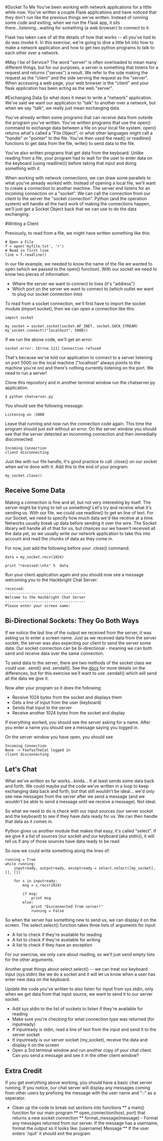 #Socket To Me
You've been working with network applications for a little while now.  You've written a couple Flask applications and have noticed that they don't run like the previous things we've written.  Instead of running some code and exiting, when we run the Flask app, it sits there...listening...waiting for something (a web browser) to connect to it.

Flask has taken care of all the details of how that works -- all you've had to do was invoke it.  In this exercise, we're going to dive a little bit into how to make a network application and how to get two python programs to talk to each other over a network.

#May I be of Service?
The word "server" is often overloaded to mean many different things, but for our purposes, a server is something that listens for a request and returns ("serves") a result.  We refer to the side making the request as the "client" and the side serving the request as the "server".   When accessing a web page, your web browser is the "client" and your flask application has been acting as the web "server".

#Exchanging Data
So what does it mean to write a "network" application.  We've said we want our application to "talk" to another over a network, but when we say "talk", we really just mean exchanging data.

You've already written some programs that can receive data from outside the program you've written.  You've written programs that use the open() command to exchange data between a file on your local file system.  open() returns what's called a "File Object", or what other languages might call a "handle" or "pointer" to the file.  You've then used the read() or readline() functions to get data from the file, write() to send data to the file.

You've also written programs that get data from the keyboard.  Unlike reading from a file, your program had to wait for the user to enter data on the keyboard (using readline()) before taking that input and doing something with it.

When working with network connections, we can draw some parallels to what you've already worked with.  Instead of opening a local file, we'll want to create a connection to another machine.   The server end listens for an incoming connection on a "socket".  We can call the connection from our client to the server the "socket connection".  Python (and the operation system) will handle all the hard work of making the connections happen, we'll just get a Socket Object back that we can use to do the data exchanging.

#Writing a Client

Previously, to read from a file, we might have written something like this:

	# Open a File
	f = open('myfile.txt', 'r')
	# Read in first line
	line = f.readline()
  
In our file example, we needed to know the name of the file we wanted to open (which we passed to the open() function).  With our socket we need to know two pieces of information:

* Where the server we want to connect to lives (it's "address")
* Which port on the server we want to connect to (which outlet we want to plug our socket connection into)

To read from a socket connection, we'll first have to import the socket module (import socket), then we can open a connection like this:

	import socket
	
	my_socket = socket.socket(socket.AF_INET, socket.SOCK_STREAM)
	my_socket.connect(("localhost", 5000))
	
If we run the above code, we'll get an error:

	socket.error: [Errno 111] Connection refused

That's because we've told our application to connect to a server listening on port 5000 on the local machine ("localhost" always points to the machine you're on) and there's nothing currently listening on the port.  We need to run a server!

Clone this repository and in another terminal window run the chatserver.py application.

	$ python chatserver.py

You should see the following message:

	Listening on :5000

Leave that running and now run the connection code again.  This time the program should just exit without an error.  On the server window you should see that the server detected an incomming connection and then immediatly disconnected:

	Incoming Connection
	client disconnecting

Just like with our file handle, it's good practice to call .close() on our socket when we're done with it.  Add this to the end of your program:

	my_socket.close()


## Receive Some Data

Making a connection is fine and all, but not very interesting by itself.  The server might be trying to tell us something!  Let's try and receive what it's sending us.  With our file, we could use readline() to get an line of text.  For our Socket, we need to specify how much data we'd like receive at a time.  Networks usually break up data before sending it over the wire.  The Socket library will handle all of that for us, but chances our we haven't received all the data yet, so we usually write our network application to take this into account and read the chunks of data as they come in.

For now, just add the following before your .close() command:

	data = my_socket.recv(1024)
	
	print "received:\n%s" %  data

Run your client application again and you should now see a message welcoming you to the Hackbright Chat Server:

	received: 
	-------------------------------------
	Welcome to the Hackbright Chat Server
	-------------------------------------
	Please enter your screen name:


## Bi-Directional Sockets: They Go Both Ways

If we notice the last line of the output we received from the server, it was asking us to enter a screen name.  Just as we received data from the server socket, the server was also expecting our client to send the server some data.  Our socket connection can be bi-directional - meaning we can both send and receive data over the same connection.

To send data to the server, there are two methods of the socket class we could use: .send() and .sendall().  See the [docs](http://docs.python.org/2/library/socket.html#socket.socket.send) for more details on the differences, but for this exercise we'll want to use .sendall() which will send all the data we give it.

Now alter your program so it does the following:

* Receive 1024 bytes from the socket and displays them
* Gets a line of input from the user (keyboard)
* Sends that input to the server
* Receive another 1024 bytes from the socket and display

If everything worked, you should see the server asking for a name.  After you enter a name you should see a message saying you logged in.

On the server window you have open, you should see 

	Incoming Connection
	None -> FoofusTheCat logged in
	client disconnecting


## Let's Chat

What we've written so far works...kinda...  It at least sends some data back and forth.  We could maybe put the code we've written in a loop to keep exchanging data back and forth, but that still wouldn't be ideal... we'd only see new messages from the server after we send a message (and we wouldn't be able to send a message until we receive a message).  Not ideal.

So what we need to do is check with our input sources (our server socket and the keyboard) to see if they have data ready for us.  We can then handle that data as it comes in.

Python gives us another module that makes that easy, it's called "select".  If we give it a list of sources (our socket and our keyboard (aka stdin)), it will tell us if any of those sources have data ready to be read.

So now we could write something along the lines of:

	running = True
	while running:
		inputready, outputready, exceptready = select.select([my_socket], [], [])
		
		for s in inputready:
			msg = s.recv(1024)
			
			if msg:
				print msg
			else:
				print "Disconnected from server!"
				running = False

So when the server has something new to send us, we can display it on the screen.  The select.select() function takes three lists of arguments for input:

* A list to check if they're available for reading
* A list to check if they're available for writing
* A list to check if they have an exception

For our exercise, we only care about reading, so we'll just send empty lists for the other arguments.

Another great things about select.select() -- we can treat our keyboard input (sys.stdin) like we do a socket and it will let us know when a user has enter new data on the keyboard.

Update the code you've written to also listen for input from sys.stdin, only when we get data from that input source, we want to send it to our server socket.

* Add sys.stdin to the list of sockets to listen if they're available for reading
* Make sure you're checking for what connection type was returned (for inputready)
* If inputready is stdin, read a line of text from the input and send it to the server socket
* If inputready is our server socket (my_socket), receive the data and display it on the screen
* Open a 3rd terminal window and run another copy of your chat client.  Can you send a message and see it in the other client window?

## Extra Credit

If you get everything above working, you should have a basic chat server running.  If you notice, our chat server will display any messages coming from other users by prefixing the message with the user name and "::" as a seperator.

* Clean up the code to break out sections into functions
** a main() function for our main program
** open_connection(host, port) that returns a new socket connection
** format_message(message) - Format any messages returned from our server.  If the message has a username, format the output so it looks like:  [username] Message
** If the user enters '/quit' it should exit the program

		
		



